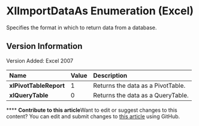 
# XlImportDataAs Enumeration (Excel)

Specifies the format in which to return data from a database.


## Version Information

Version Added: Excel 2007 



|**Name**|**Value**|**Description**|
|:-----|:-----|:-----|
| **xlPivotTableReport**|1|Returns the data as a PivotTable.|
| **xlQueryTable**|0|Returns the data as a QueryTable.|

****   **Contribute to this article**Want to edit or suggest changes to this content? You can edit and submit changes to  [this article](https://github.com/jhershey00/VBA_Excel_Test/OpenXMLCon/articles/a83e7308-1839-fa5a-8a71-89a46b982bbe.md) using GitHub.

